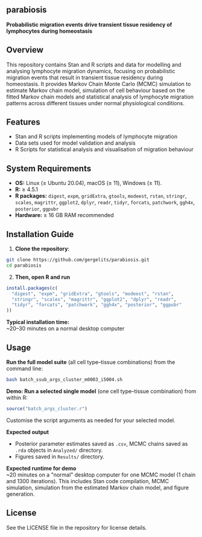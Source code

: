 ## parabiosis
**Probabilistic migration events drive transient tissue residency of lymphocytes during homeostasis**


## Overview

This repository contains Stan and R scripts and data for modelling and analysing lymphocyte migration dynamics, focusing on probabilistic migration events that result in transient tissue residency during homeostasis. It provides Markov Chain Monte Carlo (MCMC) simulation to estimate Markov chain model, simulation of cell behaviour based on the fitted Markov chain models and statistical analysis of lymphocyte migration patterns across different tissues under normal physiological conditions.

## Features

- Stan and R scripts implementing models of lymphocyte migration  
- Data sets used for model validation and analysis  
- R Scripts for statistical analysis and visualisation of migration behaviour  

## System Requirements
- **OS:** Linux (≥ Ubuntu 20.04), macOS (≥ 11), Windows (≥ 11).
- **R:** ≥ 4.5.1  
- **R packages:** `digest`, `expm`, `gridExtra`, `gtools`, `modeest`, `rstan`, `stringr`, `scales`, `magrittr`, `ggplot2`, `dplyr`, `readr`, `tidyr`, `forcats`, `patchwork`, `ggh4x`, `posterior`, `ggpubr`
- **Hardware:** ≥ 16 GB RAM recommended

## Installation Guide

1. **Clone the repository**:
```bash
git clone https://github.com/gergelits/parabiosis.git
cd parabiosis
```
2. **Then, open R and run**
```R
install.packages(c(
  "digest", "expm", "gridExtra", "gtools", "modeest", "rstan",
  "stringr", "scales", "magrittr", "ggplot2", "dplyr", "readr",
  "tidyr", "forcats", "patchwork", "ggh4x", "posterior", "ggpubr"
))
```
**Typical installation time:**  
~20–30 minutes on a normal desktop computer


## Usage
**Run the full model suite** (all cell type–tissue combinations) from the command line:
```bash
bash batch_ssub_args_cluster_m0003_i5004.sh
```

**Demo: Run a selected single model** (one cell type–tissue combination) from within R:
```R
source("batch_args_cluster.r")
```
Customise the script arguments as needed for your selected model.

**Expected output**
- Posterior parameter estimates saved as ```.csv```, MCMC chains saved as ```.rda``` objects in ```Analyzed/``` directory.
- Figures saved in ```Results/``` directory.

**Expected runtime for demo**  
~20 minutes on a "normal" desktop computer for one MCMC model (1 chain and 1300 iterations).
This includes Stan code compilation, MCMC simulation, simulation from the estimated Markov
chain model, and figure generation.

## License

See the LICENSE file in the repository for license details.
